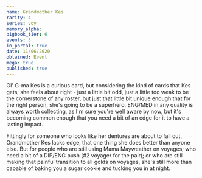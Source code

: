 ```yaml
---
name: Grandmother Kes
rarity: 4
series: voy
memory_alpha:
bigbook_tier: 6
events: 3
in_portal: true
date: 11/06/2020
obtained: Event
mega: true
published: true
---
```


Ol' G-ma Kes is a curious card, but considering the kind of cards that Kes gets, she feels about right - just a little bit odd, just a little too weak to be the cornerstone of any roster, but just that little bit unique enough that for the right person, she's going to be a superhero. ENG/MED in any quality is always worth collecting, as I'm sure you're well aware by now, but it's becoming common enough that you need a bit of an edge for it to have a lasting impact. 

Fittingly for someone who looks like her dentures are about to fall out, Grandmother Kes lacks edge, that one thing she does better than anyone else. But for people who are still using Mama Mayweather on voyages; who need a bit of a DIP/ENG push (#2 voyager for the pair); or who are still making that painful transition to all golds on voyages, she's still more than capable of baking you a sugar cookie and tucking you in at night.
